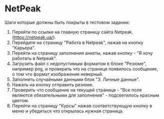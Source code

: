 # NetPeak

Шаги которые должны быть покрыты в тестовом задании:
1. Перейти по ссылке на главную страницу сайта Netpeak. (https://netpeak.ua/).
2. Перейдите на страницу "Работа в Netpeak", нажав на кнопку "Карьера".
3. Перейти на страницу заполнения анкеты, нажав кнопку - "Я хочу работать в Netpeak".
4. Загрузить файл с недопустимым форматом в блоке "Резюме", например png, и проверить что на странице появилось сообщение, о том что формат изображения неверный.
5. Заполнить случайными данными блок "3. Личные данные".
6. Нажать на кнопку отправить резюме.
7. Проверить что сообщение на текущей странице - "Все поля являются обязательными для заполнения" - подсветилось красным цветом.
8. Перейти на страницу "Курсы" нажав соответствующую кнопку в меню и убедиться что открылась нужная страница.

